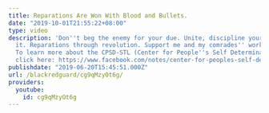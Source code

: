 ```yaml
---
title: Reparations Are Won With Blood and Bullets.
date: "2019-10-01T21:55:22+08:00"
type: video
description: 'Don''t beg the enemy for your due. Unite, discipline yourself, and take
  it. Reparations through revolution. Support me and my comrades'' work here: https://www.chuffed.org/project/help-build-the-red-house
  To learn more about the CPSD-STL (Center for People''s Self Determination - STL)
  click here: https://www.facebook.com/notes/center-for-peoples-self-determination/mission-goals-and-1-year-plan-for-center-for-peoples-self-determination-stl/974775132697619/'
publishdate: "2019-06-20T15:45:51.000Z"
url: /blackredguard/cg9qMzyOt6g/
providers:
  youtube:
    id: cg9qMzyOt6g
---
```

